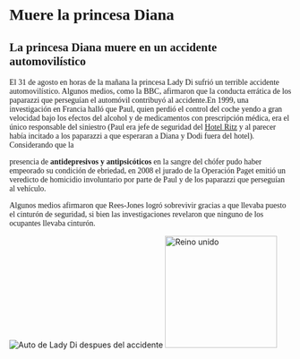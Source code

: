 <html>
    <body>
        <main>
        <h1 style="font-family: 'Times New Roman', serif;">Muere la princesa Diana</h1>
        <section>
        <h2 style="font-family: 'Times New Roman', serif;">La princesa Diana muere en un accidente automovilístico</h2>
        <p style="font-family: Times New Roman, serif;">El 31 de agosto en horas de la mañana la princesa Lady Di sufrió un terrible accidente automovilístico. Algunos medios, como la BBC, afirmaron que la conducta errática de los paparazzi que perseguían el automóvil contribuyó al accidente.​En 1999, una investigación en Francia halló que Paul, quien perdió el control del coche yendo a gran velocidad bajo los efectos del alcohol y de medicamentos con prescripción médica, era el único responsable del siniestro (Paul era jefe de seguridad del <a href="https://es.wikipedia.org/wiki/H%C3%B4tel_Ritz_(Par%C3%ADs)">Hotel Ritz</a> y al parecer había incitado a los paparazzi a que esperaran a Diana y Dodi fuera del hotel). Considerando que la<figcaption><p style="font-family: Times New Roman, serif;">presencia de <strong>antidepresivos y antipsicóticos</strong> en la sangre del chófer pudo haber empeorado su condición de ebriedad, en 2008 el jurado de la Operación Paget emitió un veredicto de homicidio involuntario por parte de Paul y de los paparazzi que perseguían al vehículo.</figcaption><p style="font-family: Times New Roman, serif;">Algunos medios afirmaron que Rees-Jones logró sobrevivir gracias a que llevaba puesto el cinturón de seguridad, si bien las investigaciones revelaron que ninguno de los ocupantes llevaba cinturón.</p>
        <img src="https://media.telemundo52.com/2022/08/diana-1.jpg?quality=85&strip=all" alt="Auto de Lady Di despues del accidente">
        <img src="https://png.pngtree.com/png-clipart/20220823/original/pngtree-uk-flag-icon-united-kingdom-british-national-in-torn-paper-effect-png-image_8482893.png" alt="Reino unido" width="200" height="200">
        <body background="https://visme.co/blog/wp-content/uploads/2017/07/50-Beautiful-and-Minimalist-Presentation-Backgrounds-03.jpg">
        </main>
    </body>
</html>

